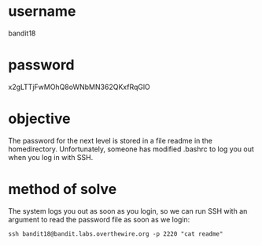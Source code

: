 # username
bandit18
# password
x2gLTTjFwMOhQ8oWNbMN362QKxfRqGlO
# objective
The password for the next level is stored in a file readme in the homedirectory. Unfortunately, someone has modified .bashrc to log you out when you log in with SSH.
# method of solve
The system logs you out as soon as you login, so we can run SSH with an argument to read the password file as soon as we login:
```
ssh bandit18@bandit.labs.overthewire.org -p 2220 "cat readme"
```
